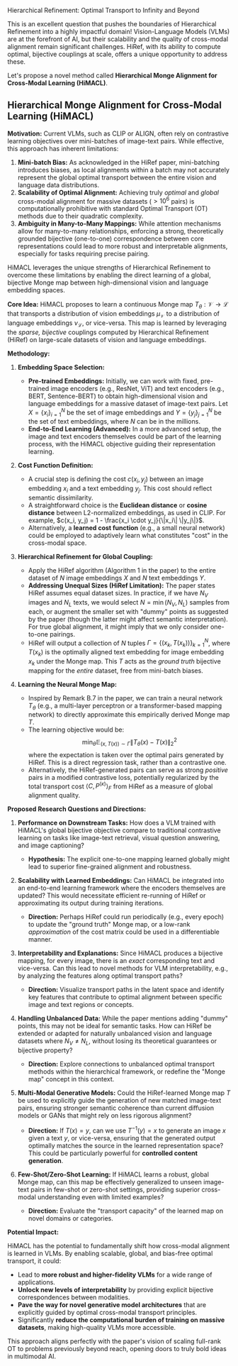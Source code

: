 
Hierarchical Refinement: Optimal Transport to Infinity and Beyond

This is an excellent question that pushes the boundaries of Hierarchical Refinement into a highly impactful domain! Vision-Language Models (VLMs) are at the forefront of AI, but their scalability and the quality of cross-modal alignment remain significant challenges. HiRef, with its ability to compute optimal, bijective couplings at scale, offers a unique opportunity to address these.

Let's propose a novel method called **Hierarchical Monge Alignment for Cross-Modal Learning (HiMACL)**.

## Hierarchical Monge Alignment for Cross-Modal Learning (HiMACL)

**Motivation:**
Current VLMs, such as CLIP or ALIGN, often rely on contrastive learning objectives over mini-batches of image-text pairs. While effective, this approach has inherent limitations:
1.  **Mini-batch Bias:** As acknowledged in the HiRef paper, mini-batching introduces biases, as local alignments within a batch may not accurately represent the global optimal transport between the entire vision and language data distributions.
2.  **Scalability of Optimal Alignment:** Achieving truly *optimal* and *global* cross-modal alignment for massive datasets ($>10^6$ pairs) is computationally prohibitive with standard Optimal Transport (OT) methods due to their quadratic complexity.
3.  **Ambiguity in Many-to-Many Mappings:** While attention mechanisms allow for many-to-many relationships, enforcing a strong, theoretically grounded bijective (one-to-one) correspondence between core representations could lead to more robust and interpretable alignments, especially for tasks requiring precise pairing.

HiMACL leverages the unique strengths of Hierarchical Refinement to overcome these limitations by enabling the direct learning of a global, bijective Monge map between high-dimensional vision and language embedding spaces.

**Core Idea:**
HiMACL proposes to learn a continuous Monge map $T_{\theta}: \mathcal{V} \to \mathcal{L}$ that transports a distribution of vision embeddings $\mu_{\mathcal{V}}$ to a distribution of language embeddings $\nu_{\mathcal{L}}$, or vice-versa. This map is learned by leveraging the *sparse, bijective* couplings computed by Hierarchical Refinement (HiRef) on large-scale datasets of vision and language embeddings.

**Methodology:**

1.  **Embedding Space Selection:**
    *   **Pre-trained Embeddings:** Initially, we can work with fixed, pre-trained image encoders (e.g., ResNet, ViT) and text encoders (e.g., BERT, Sentence-BERT) to obtain high-dimensional vision and language embeddings for a massive dataset of image-text pairs. Let $X = \{x_i\}_{i=1}^N$ be the set of image embeddings and $Y = \{y_j\}_{j=1}^N$ be the set of text embeddings, where $N$ can be in the millions.
    *   **End-to-End Learning (Advanced):** In a more advanced setup, the image and text encoders themselves could be part of the learning process, with the HiMACL objective guiding their representation learning.

2.  **Cost Function Definition:**
    *   A crucial step is defining the cost $c(x_i, y_j)$ between an image embedding $x_i$ and a text embedding $y_j$. This cost should reflect semantic dissimilarity.
    *   A straightforward choice is the **Euclidean distance** or **cosine distance** between L2-normalized embeddings, as used in CLIP. For example, $c(x_i, y_j) = 1 - \frac{x_i \cdot y_j}{\|x_i\| \|y_j\|}$.
    *   Alternatively, a **learned cost function** (e.g., a small neural network) could be employed to adaptively learn what constitutes "cost" in the cross-modal space.

3.  **Hierarchical Refinement for Global Coupling:**
    *   Apply the HiRef algorithm (Algorithm 1 in the paper) to the entire dataset of $N$ image embeddings $X$ and $N$ text embeddings $Y$.
    *   **Addressing Unequal Sizes (HiRef Limitation):** The paper states HiRef assumes equal dataset sizes. In practice, if we have $N_V$ images and $N_L$ texts, we would select $N = \min(N_V, N_L)$ samples from each, or augment the smaller set with "dummy" points as suggested by the paper (though the latter might affect semantic interpretation). For true global alignment, it might imply that we only consider one-to-one pairings.
    *   HiRef will output a collection of $N$ tuples $\Gamma = \{(x_k, T(x_k))\}_{k=1}^N$, where $T(x_k)$ is the optimally aligned text embedding for image embedding $x_k$ under the Monge map. This $T$ acts as the *ground truth* bijective mapping for the *entire* dataset, free from mini-batch biases.

4.  **Learning the Neural Monge Map:**
    *   Inspired by Remark B.7 in the paper, we can train a neural network $T_{\theta}$ (e.g., a multi-layer perceptron or a transformer-based mapping network) to directly approximate this empirically derived Monge map $T$.
    *   The learning objective would be:
        $$ \min_{\theta} \mathbb{E}_{(x, T(x)) \sim \Gamma} \|T_{\theta}(x) - T(x)\|_2^2 $$
        where the expectation is taken over the optimal pairs generated by HiRef. This is a direct regression task, rather than a contrastive one.
    *   Alternatively, the HiRef-generated pairs can serve as strong *positive* pairs in a modified contrastive loss, potentially regularized by the total transport cost $\langle C, P^{(\kappa)} \rangle_F$ from HiRef as a measure of global alignment quality.

**Proposed Research Questions and Directions:**

1.  **Performance on Downstream Tasks:** How does a VLM trained with HiMACL's global bijective objective compare to traditional contrastive learning on tasks like image-text retrieval, visual question answering, and image captioning?
    *   **Hypothesis:** The explicit one-to-one mapping learned globally might lead to superior fine-grained alignment and robustness.

2.  **Scalability with Learned Embeddings:** Can HiMACL be integrated into an end-to-end learning framework where the encoders themselves are updated? This would necessitate efficient re-running of HiRef or approximating its output during training iterations.
    *   **Direction:** Perhaps HiRef could run periodically (e.g., every epoch) to update the "ground truth" Monge map, or a low-rank *approximation* of the cost matrix could be used in a differentiable manner.

3.  **Interpretability and Explanations:** Since HiMACL produces a bijective mapping, for every image, there is an *exact* corresponding text and vice-versa. Can this lead to novel methods for VLM interpretability, e.g., by analyzing the features along optimal transport paths?
    *   **Direction:** Visualize transport paths in the latent space and identify key features that contribute to optimal alignment between specific image and text regions or concepts.

4.  **Handling Unbalanced Data:** While the paper mentions adding "dummy" points, this may not be ideal for semantic tasks. How can HiRef be extended or adapted for naturally unbalanced vision and language datasets where $N_V \ne N_L$, without losing its theoretical guarantees or bijective property?
    *   **Direction:** Explore connections to unbalanced optimal transport methods within the hierarchical framework, or redefine the "Monge map" concept in this context.

5.  **Multi-Modal Generative Models:** Could the HiRef-learned Monge map $T$ be used to explicitly guide the generation of new matched image-text pairs, ensuring stronger semantic coherence than current diffusion models or GANs that might rely on less rigorous alignment?
    *   **Direction:** If $T(x)=y$, can we use $T^{-1}(y)=x$ to generate an image $x$ given a text $y$, or vice-versa, ensuring that the generated output optimally matches the source in the learned representation space? This could be particularly powerful for **controlled content generation**.

6.  **Few-Shot/Zero-Shot Learning:** If HiMACL learns a robust, global Monge map, can this map be effectively generalized to unseen image-text pairs in few-shot or zero-shot settings, providing superior cross-modal understanding even with limited examples?
    *   **Direction:** Evaluate the "transport capacity" of the learned map on novel domains or categories.

**Potential Impact:**

HiMACL has the potential to fundamentally shift how cross-modal alignment is learned in VLMs. By enabling scalable, global, and bias-free optimal transport, it could:
*   Lead to **more robust and higher-fidelity VLMs** for a wide range of applications.
*   **Unlock new levels of interpretability** by providing explicit bijective correspondences between modalities.
*   **Pave the way for novel generative model architectures** that are explicitly guided by optimal cross-modal transport principles.
*   Significantly **reduce the computational burden of training on massive datasets**, making high-quality VLMs more accessible.

This approach aligns perfectly with the paper's vision of scaling full-rank OT to problems previously beyond reach, opening doors to truly bold ideas in multimodal AI.